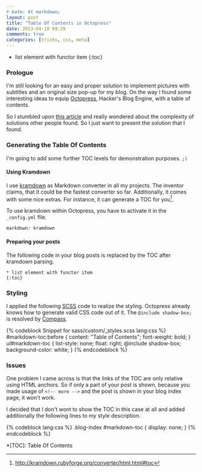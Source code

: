```yaml
---
# kate: hl markdown;
layout: post
title: "Table Of Contents in Octopress"
date: 2013-04-10 09:29
comments: true
categories: [tricks, css, meta]
---
```


* list element with functor item
{:toc}

### Prologue

I'm still looking for an easy and proper solution to implement pictures with
subtitles and an original size pop-up for my blog. On the way I found some
interesting ideas to equip [Octopress], Hacker's Blog Engine, with a table of
contents.

So I stumbled upon [this article][origin] and really wondered about the
complexity of solutions other people found. So I just want to present the
solution that I found.

[origin]: http://brizzled.clapper.org/blog/2012/02/04/generating-a-table-of-contents-in-octopress/
[Octopress]: http://octopress.org/

<!-- more -->


### Generating the Table Of Contents

I'm going to add some further TOC levels for demonstration purposes. `;)`

#### Using Kramdown

I use [kramdown] as Markdown converter in all my projects. The inventor claims,
that it could be the fastest converter so far. Additionally, it comes with some
nice extras. For instance, it can generate a TOC for you[^1].

To use kramdown within Octopress, you have to activate it in the `_config.yml` file.

    markdown: kramdown
    
#### Preparing your posts

The following code in your blog posts is replaced by the TOC after kramdown parsing.

    * list element with functor item
    {:toc}

### Styling

I applied the following [SCSS] code to realize the styling. Octopress already
knows how to generate valid CSS code out of it. The `@include shadow-box;`
is resolved by [Compass].

{% codeblock Snippet for sass/custom/_styles.scss lang:css %}
#markdown-toc:before {
  content: "Table of Contents";
  font-weight: bold;
}
ul#markdown-toc {
  list-style: none;
  float: right;
  @include shadow-box;
  background-color: white;
}
{% endcodeblock %}

### Issues

One problem I came across is that the links of the TOC are only relative using
HTML anchors. So if only a part of your post is shown, because you made usage of
`<!-- more -->` and the post is shown in your blog index page, it won't work.

I decided that I don't wont to show the TOC in this case at all and added
additionally the following lines to my style description.

{% codeblock lang:css %}
.blog-index #markdown-toc {
  display: none;
}
{% endcodeblock %}

[Compass]: http://compass-style.org/
[SCSS]: http://sass-lang.com/
[kramdown]: http://kramdown.rubyforge.org
*[TOC]: Table Of Contents
[^1]: <http://kramdown.rubyforge.org/converter/html.html#toc>